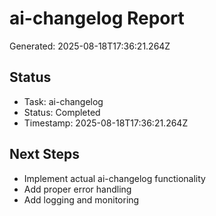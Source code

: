 # ai-changelog Report

Generated: 2025-08-18T17:36:21.264Z

## Status
- Task: ai-changelog
- Status: Completed
- Timestamp: 2025-08-18T17:36:21.264Z

## Next Steps
- Implement actual ai-changelog functionality
- Add proper error handling
- Add logging and monitoring
